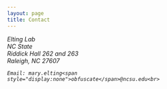 ```yaml
---
layout: page
title: Contact
---
```



<div class='row'>
    <div class='col-md-5'>
<address>
	Elting Lab<br>
	NC State<br>
	Riddick Hall 262 and 263<br> 
	Raleigh, NC 27607<br>

	Email: mary.elting<span style="display:none">obfuscate</span>@ncsu.edu<br>


</div>


